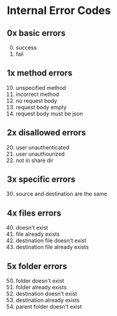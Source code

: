 # Internal Error Codes

## 0x basic errors

0. success
1. fail

## 1x method errors

10. unspecified method
11. incorrect method
12. no request body
13. request body empty
14. request body must be json

## 2x disallowed errors

20. user unauthenticated
21. user unauthourized
22. not in share dir

## 3x specific errors

30. source and destination are the same

## 4x files errors

40. doesn't exist
41. file already exists
42. destination file doesn't exist
43. destination file already exists

## 5x folder errors

50. folder doesn't exist
51. folder already exists
52. destination doesn't exist
53. destination already exists
54. parent folder doesn't exist
